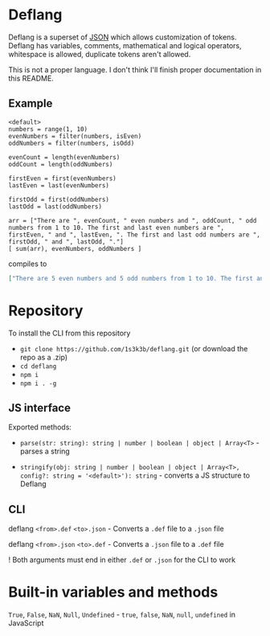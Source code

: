 # Deflang

Deflang is a superset of [JSON](https://www.json.org/) which allows customization of tokens.
Deflang has variables, comments, mathematical and logical operators, whitespace is allowed, duplicate tokens aren't allowed.

This is not a proper language. I don't think I'll finish proper documentation in this README.

## Example

```
<default>
numbers = range(1, 10)
evenNumbers = filter(numbers, isEven)
oddNumbers = filter(numbers, isOdd)

evenCount = length(evenNumbers)
oddCount = length(oddNumbers)

firstEven = first(evenNumbers)
lastEven = last(evenNumbers)

firstOdd = first(oddNumbers)
lastOdd = last(oddNumbers)

arr = ["There are ", evenCount, " even numbers and ", oddCount, " odd numbers from 1 to 10. The first and last even numbers are ", firstEven, " and ", lastEven, ". The first and last odd numbers are ", firstOdd, " and ", lastOdd, "."]
[ sum(arr), evenNumbers, oddNumbers ]
```

compiles to

```json
["There are 5 even numbers and 5 odd numbers from 1 to 10. The first and last even numbers are 2 and 10. The first and last odd numbers are 1 and 9.",[2,4,6,8,10],[1,3,5,7,9]]
```

# Repository

To install the CLI from this repository
- `git clone https://github.com/1s3k3b/deflang.git` (or download the repo as a .zip)
- `cd deflang`
- `npm i`
- `npm i . -g`

## JS interface

Exported methods:

- `parse(str: string): string | number | boolean | object | Array<T>` - parses a string

- `stringify(obj: string | number | boolean | object | Array<T>, config?: string = '<default>'): string` - converts a JS structure to Deflang

## CLI

deflang `<from>.def` `<to>.json` - Converts a `.def` file to a `.json` file

deflang `<from>.json` `<to>.def` - Converts a `.json` file to a `.def` file


! Both arguments must end in either `.def` or `.json` for the CLI to work

# Built-in variables and methods

`True`, `False`, `NaN`, `Null`, `Undefined` - `true`, `false`, `NaN`, `null`, `undefined` in JavaScript